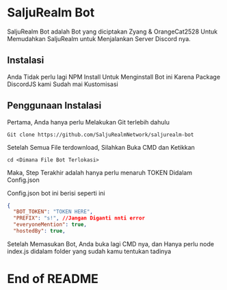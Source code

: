 # SaljuRealm Bot

SaljuRealm Bot adalah Bot yang diciptakan Zyang & OrangeCat2528 Untuk Memudahkan SaljuRealm untuk Menjalankan Server Discord nya.

## Instalasi

Anda Tidak perlu lagi NPM Install Untuk Menginstall Bot ini Karena Package DiscordJS kami Sudah mai Kustomisasi

## Penggunaan Instalasi

Pertama, Anda hanya perlu Melakukan Git terlebih dahulu
```
Git clone https://github.com/SaljuRealmNetwork/saljurealm-bot
```

Setelah Semua File terdownload, Silahkan Buka CMD dan Ketikkan
```
cd <Dimana File Bot Terlokasi>
```

Maka, Step Terakhir adalah hanya perlu menaruh TOKEN Didalam Config.json

Config.json bot ini berisi seperti ini 
```json
{
  "BOT_TOKEN": "TOKEN HERE",
  "PREFIX": "s!", //Jangan Diganti nnti error
  "everyoneMention": true,
  "hostedBy": true,
```

Setelah Memasukan Bot, Anda buka lagi CMD nya, dan Hanya perlu node index.js didalam folder yang sudah kamu tentukan tadinya

# End of README
